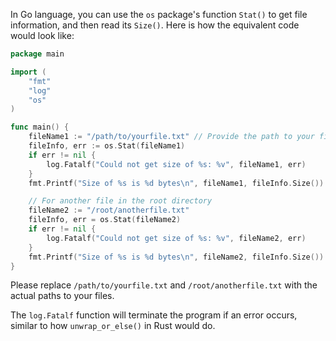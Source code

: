  In Go language, you can use the `os` package's function `Stat()` to get file information, and then read its `Size()`. Here is how the equivalent code would look like:

```go
package main

import (
	"fmt"
	"log"
	"os"
)

func main() {
	fileName1 := "/path/to/yourfile.txt" // Provide the path to your file here
	fileInfo, err := os.Stat(fileName1)
	if err != nil {
		log.Fatalf("Could not get size of %s: %v", fileName1, err)
	}
	fmt.Printf("Size of %s is %d bytes\n", fileName1, fileInfo.Size())

    // For another file in the root directory
	fileName2 := "/root/anotherfile.txt" 
	fileInfo, err = os.Stat(fileName2)
	if err != nil {
		log.Fatalf("Could not get size of %s: %v", fileName2, err)
	}
	fmt.Printf("Size of %s is %d bytes\n", fileName2, fileInfo.Size())
}
```
Please replace `/path/to/yourfile.txt` and `/root/anotherfile.txt` with the actual paths to your files. 

The `log.Fatalf` function will terminate the program if an error occurs, similar to how `unwrap_or_else()` in Rust would do.
